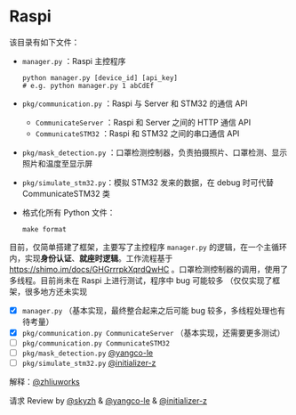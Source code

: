 # Raspi

该目录有如下文件：

* `manager.py` ：Raspi 主控程序

  ```shell
  python manager.py [device_id] [api_key]
  # e.g. python manager.py 1 abCdEf
  ```

* `pkg/communication.py` ：Raspi 与 Server 和 STM32 的通信 API
  * `CommunicateServer` ：Raspi 和 Server 之间的 HTTP 通信 API
  * `CommunicateSTM32` ：Raspi 和 STM32 之间的串口通信 API
  
* `pkg/mask_detection.py` ：口罩检测控制器，负责拍摄照片、口罩检测、显示照片和温度至显示屏

* `pkg/simulate_stm32.py`：模拟 STM32 发来的数据，在 debug 时可代替 CommunicateSTM32 类

* 格式化所有 Python 文件：

  ```shell
  make format
  ```

  

目前，仅简单搭建了框架，主要写了主控程序 `manager.py` 的逻辑，在一个主循环内，实现**身份认证**、**就座时逻辑**。工作流程基于 https://shimo.im/docs/GHGrrrpkXqrdQwHC 。口罩检测控制器的调用，使用了多线程。目前尚未在 Raspi 上进行测试，程序中 bug 可能较多 （仅仅实现了框架，很多地方还未实现

- [x] `manager.py` （基本实现，最终整合起来之后可能 bug 较多，多线程处理也有待考量）
- [x] `pkg/communication.py CommunicateServer` （基本实现，还需要更多测试）
- [ ] `pkg/communication.py CommunicateSTM32` 
- [ ] `pkg/mask_detection.py`   [@yangco-le](https://github.com/yangco-le)
- [ ] `pkg/simulate_stm32.py`   [@initializer-z](https://github.com/initializer-z)

解释：[@zhliuworks](https://github.com/zhliuworks)

请求 Review by [@skyzh](https://github.com/skyzh) &  [@yangco-le](https://github.com/yangco-le) &  [@initializer-z](https://github.com/initializer-z)



